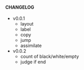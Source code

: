 #### CHANGELOG
- v0.0.1  
  - layout
  - label
  - copy
  - jump
  - assimilate  
- v0.0.2
  - count of black/white/empty  
  - judge if end  